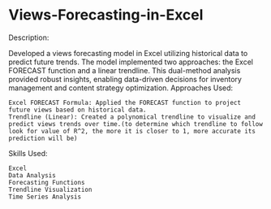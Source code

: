 # Views-Forecasting-in-Excel

Description:

Developed a views forecasting model in Excel utilizing historical data to predict future trends. The model implemented two approaches: the Excel FORECAST function and a linear trendline. This dual-method analysis provided robust insights, enabling data-driven decisions for inventory management and content strategy optimization.
Approaches Used:

    Excel FORECAST Formula: Applied the FORECAST function to project future views based on historical data.
    Trendline (Linear): Created a polynomical trendline to visualize and predict views trends over time.(to determine which trendline to follow look for value of R^2, the more it is closer to 1, more accurate its prediction will be)

Skills Used:

    Excel
    Data Analysis
    Forecasting Functions
    Trendline Visualization
    Time Series Analysis


